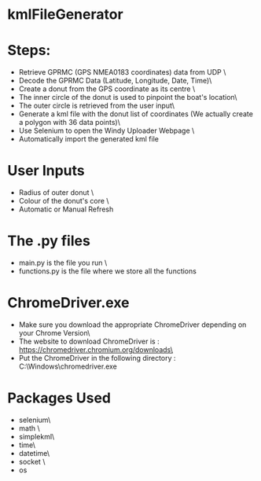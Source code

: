 # kmlFileGenerator

# Steps:

- Retrieve GPRMC (GPS NMEA0183 coordinates) data from UDP \
- Decode the GPRMC Data (Latitude, Longitude, Date, Time)\
- Create a donut from the GPS coordinate as its centre \
- The inner circle of the donut is used to pinpoint the boat's location\
- The outer circle is retrieved from the user input\
- Generate a kml file with the donut list of coordinates (We actually create a polygon with 36 data points)\
- Use Selenium to open the Windy Uploader Webpage \
- Automatically import the generated kml file 

# User Inputs 

- Radius of outer donut \
- Colour of the donut's core \
- Automatic or Manual Refresh 

# The .py files

- main.py is the file you run \
- functions.py is the file where we store all the functions 

# ChromeDriver.exe

- Make sure you download the appropriate ChromeDriver depending on your Chrome Version\
- The website to download ChromeDriver is : https://chromedriver.chromium.org/downloads\
- Put the ChromeDriver in the following directory :\
C:\\Windows\chromedriver.exe

# Packages Used 

- selenium\
- math \
- simplekml\
- time\
- datetime\
- socket \
- os 
